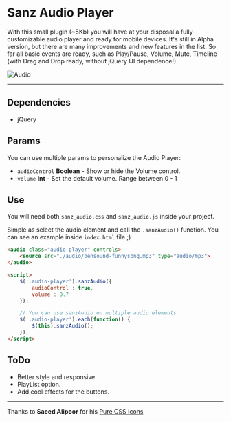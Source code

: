 # Sanz Audio Player

With this small plugin (~5Kb) you will have at your disposal a fully customizable audio player and ready for mobile devices. It's still in Alpha version, but there are many improvements and new features in the list. So far all basic events are ready, such as Play/Pause, Volume, Mute, Timeline (with Drag and Drop ready, without jQuery UI dependence!).

![Audio](https://dl.dropboxusercontent.com/u/37507878/MTS/audio1.png)

----------

## Dependencies
- jQuery

## Params
You can use multiple params to personalize the Audio Player:

- `audioControl` **Boolean** - Show or hide the Volume control.
- `volume` **Int** - Set the default volume. Range between 0 - 1


## Use
You will need both `sanz_audio.css` and `sanz_audio.js` inside your project.

Simple as select the audio element and call the `.sanzAudio()` function. You can see an example inside `index.html` file ;)

```html
<audio class="audio-player" controls>
	<source src="./audio/bensound-funnysong.mp3" type="audio/mp3">
</audio>

<script>
	$('.audio-player').sanzAudio({
		audioControl : true,
		volume : 0.7
	});

	// You can use sanzAudio on multiple audio elements
	$('.audio-player').each(function() {
		$(this).sanzAudio();
	});
</script>
```

## ToDo
- Better style and responsive.
- PlayList option.
- Add cool effects for the buttons.

****
Thanks to **Saeed Alipoor** for his [Pure CSS Icons](https://github.com/saeedalipoor/icono)